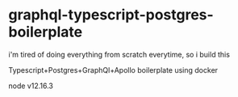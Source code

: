 # graphql-typescript-postgres-boilerplate
i'm tired of doing everything from scratch everytime, so i build this

Typescript+Postgres+GraphQl+Apollo boilerplate using docker 

node v12.16.3